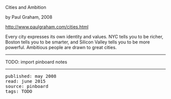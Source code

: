 Cities and Ambition

by Paul Graham, 2008

http://www.paulgraham.com/cities.html

Every city expresses its own identity and values.  NYC tells you to be richer, Boston tells you to be smarter, and Silicon Valley tells you to be more powerful.  Ambitious people are drawn to great cities.

---

TODO: import pinboard notes

---

<pre>
published: may 2008
read: june 2015
source: pinboard
tags: TODO
</pre>
